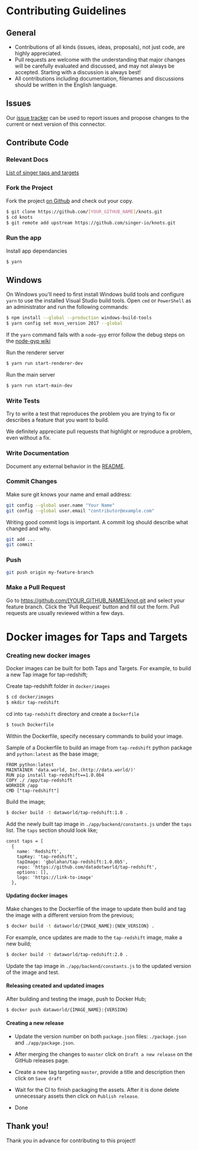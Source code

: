 # Contributing Guidelines

## General

- Contributions of all kinds (issues, ideas, proposals), not just code, are highly appreciated.
- Pull requests are welcome with the understanding that major changes will be carefully evaluated and discussed, and may not always be accepted. Starting with a discussion is always best!
- All contributions including documentation, filenames and discussions should be written in the English language.

## Issues

Our [issue tracker](https://github.com/datadotworld/knots/issues) can be used to report issues and propose changes to the current or next version of this connector.

## Contribute Code

### Relevant Docs

[List of singer taps and targets](https://github.com/singer-io)

### Fork the Project

Fork the project [on Github](https://github.com/singer-io/knots.git) and check out your copy.

```sh
$ git clone https://github.com/[YOUR_GITHUB_NAME]/knots.git
$ cd knots
$ git remote add upstream https://github.com/singer-io/knots.git
```

### Run the app

Install app dependancies

```sh
$ yarn
```

## Windows

On Windows you'll need to first install Windows build tools and configure `yarn` to use the installed Visual Studio build tools. Open `cmd` or `PowerShell` as an administrator and run the following commands:

```sh
$ npm install --global --production windows-build-tools
$ yarn config set msvs_version 2017 --global
```

If the `yarn` command fails with a `node-gyp` error follow the debug steps on the [node-gyp wiki](https://github.com/Microsoft/nodejs-guidelines/blob/master/windows-environment.md#compiling-native-addon-modules)

Run the renderer server

```sh
$ yarn run start-renderer-dev
```

Run the main server

```sh
$ yarn run start-main-dev
```

### Write Tests

Try to write a test that reproduces the problem you are trying to fix or describes a feature that you want to build.

We definitely appreciate pull requests that highlight or reproduce a problem, even without a fix.

### Write Documentation

Document any external behavior in the [README](README.md).

### Commit Changes

Make sure git knows your name and email address:

```sh
git config --global user.name "Your Name"
git config --global user.email "contributor@example.com"
```

Writing good commit logs is important. A commit log should describe what changed and why.

```sh
git add ...
git commit
```

### Push

```sh
git push origin my-feature-branch
```

### Make a Pull Request

Go to https://github.com/[YOUR_GITHUB_NAME]/knot.git and select your feature branch. Click the
'Pull Request' button and fill out the form. Pull requests are usually reviewed within a few days.

# Docker images for Taps and Targets

### Creating new docker images

Docker images can be built for both Taps and Targets. For example, to build a new Tap image for tap-redshift;

Create tap-redshift folder in `docker/images`

```sh
$ cd docker/images
$ mkdir tap-redshift
```

cd into `tap-redshift` directory and create a `Dockerfile`

```sh
$ touch Dockerfile
```

Within the Dockerfile, specify necessary commands to build your image.

Sample of a Dockerfile to build an image from `tap-redshift` python package and `python:latest` as the base image;

```
FROM python:latest
MAINTAINER 'data.world, Inc.(http://data.world/)'
RUN pip install tap-redshift==1.0.0b4
COPY ./ /app/tap-redshift
WORKDIR /app
CMD ["tap-redshift"]
```

Build the image;

```sh
$ docker build -t dataworld/tap-redshift:1.0 .
```

Add the newly built tap image in `./app/backend/constants.js` under the `taps` list. The `taps` section should look like;

```
const taps = [
  {
    name: 'Redshift',
    tapKey: 'tap-redshift',
    tapImage: 'gbolahan/tap-redshift:1.0.0b5',
    repo: 'https://github.com/datadotworld/tap-redshift',
    options: [],
    logo: 'https://link-to-image'
  },
```

#### Updating docker images

Make changes to the Dockerfile of the image to update then build and tag the image with a different version from the previous;

```sh
$ docker build -t dataworld/{IMAGE_NAME}:{NEW_VERSION} .
```

For example, once updates are made to the `tap-redshift` image, make a new build;

```sh
$ docker build -t dataworld/tap-redshift:2.0 .
```

Update the tap image in `./app/backend/constants.js` to the updated version of the image and test.

#### Releasing created and updated images

After building and testing the image, push to Docker Hub;

```sh
$ docker push dataworld/{IMAGE_NAME}:{VERSION}
```

#### Creating a new release

- Update the version number on both `package.json` files: `./package.json` and `./app/package.json`.

- After merging the changes to `master` click on `Draft a new release` on the GitHub releases page.

- Create a new tag targeting `master`, provide a title and description then click on `Save draft`

- Wait for the CI to finish packaging the assets. After it is done delete unnecessary assets then click on `Publish release`.

- Done

## Thank you!

Thank you in advance for contributing to this project!
